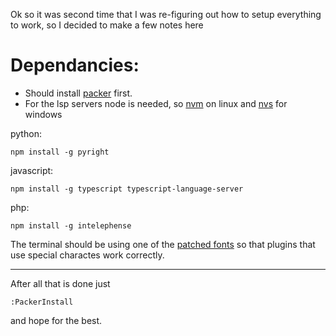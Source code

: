Ok so it was second time that I was re-figuring out how to setup everything to work,
so I decided to make a few notes here

# Dependancies:

- Should install [packer](https://github.com/wbthomason/packer.nvim) first.
- For the lsp servers node is needed, so [nvm](https://github.com/nvm-sh/nvm) on linux and [nvs](https://github.com/jasongin/nvs) for windows

python:

``` npm install -g pyright ```

javascript:

``` npm install -g typescript typescript-language-server ```

php:

``` npm install -g intelephense ```

The terminal should be using one of the [patched fonts](https://github.com/ryanoasis/nerd-fonts) so that plugins that use special charactes work correctly.

---

After all that is done just

``` :PackerInstall ```

and hope for the best.
